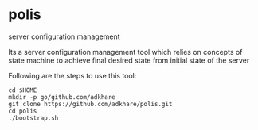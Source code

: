 # polis
server configuration management

Its a server configuration management tool which relies on concepts of state machine to achieve final desired state from initial state of the server

Following are the steps to use this tool:
```
cd $HOME
mkdir -p go/github.com/adkhare
git clone https://github.com/adkhare/polis.git
cd polis
./bootstrap.sh
```